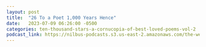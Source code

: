 ```yaml
---
layout: post
title:  "26 To a Poet 1,000 Years Hence"
date:   2023-07-09 06:26:00 -0500
categories: ten-thousand-stars-a-cornucopia-of-best-loved-poems-vol-2
podcast_link: https://nilbus-podcasts.s3.us-east-2.amazonaws.com/the-well-trained-mind/Ten%20Thousand%20Stars%20-%20A%20Cornucopia%20of%20Best-Loved%20Poems,%20Vol%202/26%20To%20a%20Poet%201,000%20Years%20Hence.mp3
---
```

